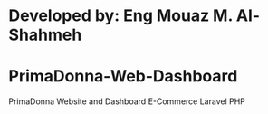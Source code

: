 # Developed by: Eng Mouaz M. Al-Shahmeh

# PrimaDonna-Web-Dashboard
PrimaDonna Website and Dashboard E-Commerce Laravel PHP
